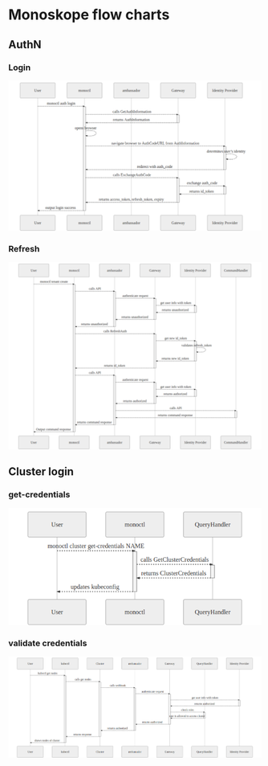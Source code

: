 # Monoskope flow charts

## AuthN

### Login

![image](images/sd-monoctl-auth.mmd.png)

### Refresh

![image](images/sd-monoctl-refresh.mmd.png)

## Cluster login

### get-credentials

![image](images/sd-monoctl-cluster-get-credentials.mmd.png)

### validate credentials

![image](images/sd-monoctl-cluster-validate-credentials.mmd.png)
